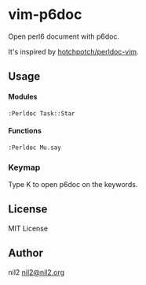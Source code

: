 vim-p6doc
=========

Open perl6 document with p6doc.

It's inspired by
[hotchpotch/perldoc-vim](https://github.com/hotchpotch/perldoc-vim).

Usage
-----

#### Modules

	:Perldoc Task::Star

#### Functions

	:Perldoc Mu.say

### Keymap

Type K to open p6doc on the keywords.

License
-------

MIT License

Author
------

nil2 <nil2@nil2.org>
